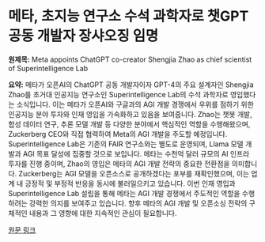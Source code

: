 # 메타, 초지능 연구소 수석 과학자로 챗GPT 공동 개발자 장샤오징 임명

**원제목:** Meta appoints ChatGPT co-creator Shengjia Zhao as chief scientist of Superintelligence Lab

**요약:** 메타가 오픈AI의 ChatGPT 공동 개발자이자 GPT-4의 주요 설계자인 Shengjia Zhao를 초거대 인공지능 연구소인 Superintelligence Lab의 수석 과학자로 영입했다는 소식입니다.  이는 메타가 오픈AI와 구글과의 AGI 개발 경쟁에서 우위를 점하기 위한 인공지능 분야 투자와 인재 영입을 가속화하고 있음을 보여줍니다. Zhao는 챗봇 개발, 합성 데이터 연구, 추론 모델 개발 등 다양한 분야에서 핵심적인 역할을 수행해왔으며,  Zuckerberg CEO와 직접 협력하여  Meta의 AGI 개발을 주도할 예정입니다.  Superintelligence Lab은 기존의 FAIR 연구소와는 별도로 운영되며, Llama 모델 개발과 AGI 목표 달성에 집중할 것으로 보입니다.  메타는 수천억 달러 규모의 AI 인프라 투자를 진행 중이며,  Zhao의 영입은 메타의 AGI 개발 전략의 중요한 전환점을 의미합니다.  Zuckerberg는  AGI 모델을 오픈소스로 공개하겠다는  포부를 재확인했으며, 이는 업계 내 긍정적 및 부정적 반응을 동시에 불러일으키고 있습니다.  이번 인재 영입과 Superintelligence Lab 설립을 통해 메타는  AGI 개발 경쟁에서  주도적인 역할을  수행하려는 강력한 의지를 보여주고 있습니다.  향후 메타의 AGI 개발 및 오픈소싱 전략의 구체적인 내용과 그 영향에 대한 지속적인 관심이 필요합니다.

[원문 링크](https://www.wionews.com/business-economy/meta-appoints-chatgpt-co-creator-shengjia-zhao-as-chief-scientist-of-superintelligence-lab-1753513892557)
